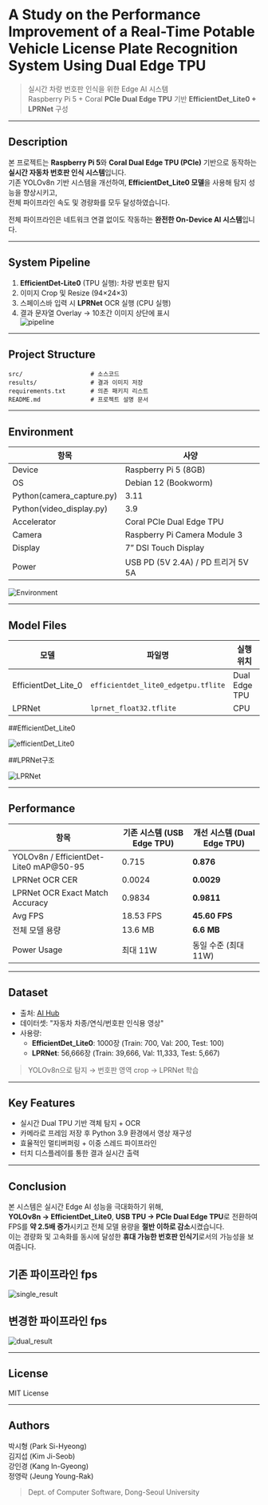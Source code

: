 # A Study on the Performance Improvement of a Real-Time Potable Vehicle License Plate Recognition System Using Dual Edge TPU

> 실시간 차량 번호판 인식을 위한 Edge AI 시스템  
> Raspberry Pi 5 + Coral **PCIe Dual Edge TPU** 기반 **EfficientDet_Lite0 + LPRNet** 구성

---

##  Description

본 프로젝트는 **Raspberry Pi 5**와 **Coral Dual Edge TPU (PCIe)** 기반으로 동작하는 **실시간 자동차 번호판 인식 시스템**입니다.  
기존 YOLOv8n 기반 시스템을 개선하여, **EfficientDet_Lite0 모델**을 사용해 탐지 성능을 향상시키고,  
전체 파이프라인 속도 및 경량화를 모두 달성하였습니다.  

전체 파이프라인은 네트워크 연결 없이도 작동하는 **완전한 On-Device AI 시스템**입니다.

---

##  System Pipeline

1. **EfficientDet-Lite0** (TPU 실행): 차량 번호판 탐지  
2. 이미지 Crop 및 Resize (94×24×3)  
3. 스페이스바 입력 시 **LPRNet** OCR 실행 (CPU 실행)  
4. 결과 문자열 Overlay → 10초간 이미지 상단에 표시  
![pipeline](./results/pipeline.png)

---

##  Project Structure

```
src/                   # 소스코드
results/               # 결과 이미지 저장
requirements.txt       # 의존 패키지 리스트
README.md              # 프로젝트 설명 문서
```

---

##  Environment

| 항목          | 사양 |
|---------------|------|
| Device        | Raspberry Pi 5 (8GB) |
| OS            | Debian 12 (Bookworm) |
| Python(camera_capture.py)        | 3.11 |
| Python(video_display.py)        | 3.9 |
| Accelerator   | Coral PCIe Dual Edge TPU |
| Camera        | Raspberry Pi Camera Module 3 |
| Display       | 7” DSI Touch Display |
| Power         | USB PD (5V 2.4A) / PD 트리거 5V 5A |

![Environment](./results/result.png)

---

##  Model Files

| 모델         | 파일명                              | 실행 위치  |
|--------------|--------------------------------------|-------------|
| EfficientDet_Lite_0 | `efficientdet_lite0_edgetpu.tflite` | Dual Edge TPU |
| LPRNet       | `lprnet_float32.tflite`             | CPU         |

##EfficientDet_Lite0

![efficientDet_Lite0](./results/efficientDet_Lite0.png)

##LPRNet구조

![LPRNet](./results/LPRNet.png)

---

##  Performance

| 항목                | 기존 시스템 (USB Edge TPU) | 개선 시스템 (Dual Edge TPU) |
|---------------------|-----------------------------|-------------------------------|
| YOLOv8n / EfficientDet-Lite0 mAP@50-95 | 0.715 | **0.876** |
| LPRNet OCR CER |  0.0024 | **0.0029** |
| LPRNet OCR Exact Match Accuracy |  0.9834 | **0.9811** |
| Avg FPS       | 18.53 FPS | **45.60 FPS** |
| 전체 모델 용량 | 13.6 MB | **6.6 MB** |
| Power Usage | 최대 11W | 동일 수준 (최대 11W) |



---

##  Dataset

- 출처: [AI Hub](https://aihub.or.kr)  
- 데이터셋: "자동차 차종/연식/번호판 인식용 영상"  
- 사용량:  
  - **EfficientDet_Lite0**: 1000장 (Train: 700, Val: 200, Test: 100)  
  - **LPRNet**: 56,666장 (Train: 39,666, Val: 11,333, Test: 5,667)  

> YOLOv8n으로 탐지 → 번호판 영역 crop → LPRNet 학습

---

##  Key Features

- 실시간 Dual TPU 기반 객체 탐지 + OCR
- 카메라로 프레임 저장 후 Python 3.9 환경에서 영상 재구성
- 효율적인 멀티버퍼링 + 이중 스레드 파이프라인
- 터치 디스플레이를 통한 결과 실시간 출력

---

##  Conclusion

본 시스템은 실시간 Edge AI 성능을 극대화하기 위해,  
**YOLOv8n → EfficientDet_Lite0**, **USB TPU → PCIe Dual Edge TPU**로 전환하여  
FPS를 **약 2.5배 증가**시키고 전체 모델 용량을 **절반 이하로 감소**시켰습니다.  
이는 경량화 및 고속화를 동시에 달성한 **휴대 가능한 번호판 인식기**로서의 가능성을 보여줍니다.

## 기존 파이프라인 fps

![single_result](./results/single_result.png)

## 변경한 파이프라인 fps

![dual_result](./results/dual_result.png)

---

##  License

MIT License  

---

##  Authors

박시형 (Park Si-Hyeong)  
김지섭 (Kim Ji-Seob)  
강인경 (Kang In-Gyeong)  
정영락 (Jeung Young-Rak)  
> Dept. of Computer Software, Dong-Seoul University
